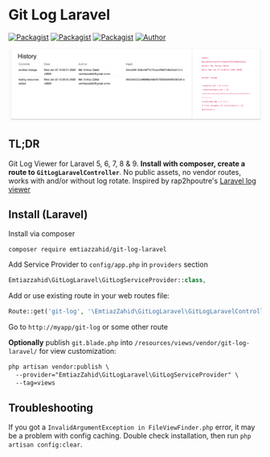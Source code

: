 Git Log Laravel
==================

[![Packagist](https://img.shields.io/packagist/v/emtiazzahid/git-log-laravel.svg)](https://packagist.org/packages/emtiazzahid/git-log-laravel)
[![Packagist](https://img.shields.io/packagist/l/emtiazzahid/git-log-laravel.svg)](https://packagist.org/packages/emtiazzahid/git-log-laravel) 
[![Packagist](https://img.shields.io/packagist/dm/emtiazzahid/git-log-laravel.svg)](https://packagist.org/packages/emtiazzahid/git-log-laravel) 
[![Author](https://img.shields.io/badge/author-@emtiaz_zahid-blue.svg)](https://twitter.com/emtiaz_zahid)

![capture d ecran 2020-1-23 a 10 37 18](https://github.com/emtiazzahid/git-log-laravel/blob/master/src/Example/screenshot.png?raw=true)

TL;DR
-----
Git Log Viewer for Laravel 5, 6, 7, 8 & 9. **Install with composer, create a route to `GitLogLaravelController`**. No public assets, no vendor routes, works with and/or without log rotate. Inspired by rap2hpoutre's [Laravel log viewer](https://github.com/rap2hpoutre/laravel-log-viewer) 

Install (Laravel)
-----------------
Install via composer
```
composer require emtiazzahid/git-log-laravel
```

Add Service Provider to `config/app.php` in `providers` section
```php
Emtiazzahid\GitLogLaravel\GitLogServiceProvider::class,
```

Add or use existing route in your web routes file:
```php 
Route::get('git-log', '\EmtiazZahid\GitLogLaravel\GitLogLaravelController@index')->name('git-log');
```

Go to `http://myapp/git-log` or some other route

**Optionally** publish `git.blade.php` into `/resources/views/vendor/git-log-laravel/` for view customization:

```
php artisan vendor:publish \
  --provider="EmtiazZahid\GitLogLaravel\GitLogServiceProvider" \
  --tag=views
``` 

Troubleshooting
---------------

If you got a `InvalidArgumentException in FileViewFinder.php` error, it may be a problem with config caching. Double check installation, then run `php artisan config:clear`.

